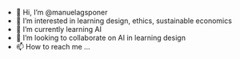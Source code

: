 - 👋 Hi, I’m @manuelagsponer
- 👀 I’m interested in learning design, ethics, sustainable economics
- 🌱 I’m currently learning AI
- 💞️ I’m looking to collaborate on AI in learning design
- 📫 How to reach me ...

<!---
manuelagsponer/manuelagsponer is a ✨ special ✨ repository because its `README.md` (this file) appears on your GitHub profile.
You can click the Preview link to take a look at your changes.
--->
